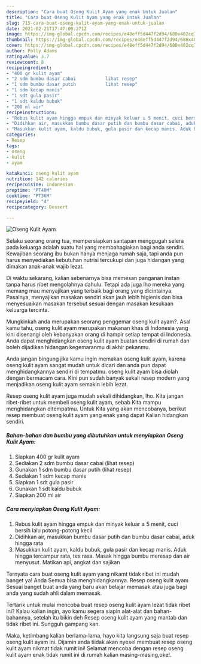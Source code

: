 ```yaml
---
description: "Cara buat Oseng Kulit Ayam yang enak Untuk Jualan"
title: "Cara buat Oseng Kulit Ayam yang enak Untuk Jualan"
slug: 715-cara-buat-oseng-kulit-ayam-yang-enak-untuk-jualan
date: 2021-02-21T17:47:00.271Z
image: https://img-global.cpcdn.com/recipes/e48eff5d447f2d94/680x482cq70/oseng-kulit-ayam-foto-resep-utama.jpg
thumbnail: https://img-global.cpcdn.com/recipes/e48eff5d447f2d94/680x482cq70/oseng-kulit-ayam-foto-resep-utama.jpg
cover: https://img-global.cpcdn.com/recipes/e48eff5d447f2d94/680x482cq70/oseng-kulit-ayam-foto-resep-utama.jpg
author: Polly Adams
ratingvalue: 3.7
reviewcount: 8
recipeingredient:
- "400 gr kulit ayam"
- "2 sdm bumbu dasar cabai           lihat resep"
- "1 sdm bumbu dasar putih           lihat resep"
- "1 sdm kecap manis"
- "1 sdt gula pasir"
- "1 sdt kaldu bubuk"
- "200 ml air"
recipeinstructions:
- "Rebus kulit ayam hingga empuk dan minyak keluar ± 5 menit, cuci bersih lalu potong-potong kecil"
- "Didihkan air, masukkan bumbu dasar putih dan bumbu dasar cabai, aduk hingga rata"
- "Masukkan kulit ayam, kaldu bubuk, gula pasir dan kecap manis. Aduk hingga tercampur rata, tes rasa. Masak hingga bumbu meresap dan air menyusut. Matikan api, angkat dan sajikan"
categories:
- Resep
tags:
- oseng
- kulit
- ayam

katakunci: oseng kulit ayam 
nutrition: 142 calories
recipecuisine: Indonesian
preptime: "PT40M"
cooktime: "PT36M"
recipeyield: "4"
recipecategory: Dessert

---
```



![Oseng Kulit Ayam](https://img-global.cpcdn.com/recipes/e48eff5d447f2d94/680x482cq70/oseng-kulit-ayam-foto-resep-utama.jpg)

Selaku seorang orang tua, mempersiapkan santapan menggugah selera pada keluarga adalah suatu hal yang membahagiakan bagi anda sendiri. Kewajiban seorang ibu bukan hanya menjaga rumah saja, tapi anda pun harus menyediakan kebutuhan nutrisi tercukupi dan juga hidangan yang dimakan anak-anak wajib lezat.

Di waktu  sekarang, kalian sebenarnya bisa memesan panganan instan tanpa harus ribet mengolahnya dahulu. Tetapi ada juga lho mereka yang memang mau menyajikan yang terbaik bagi orang yang dicintainya. Pasalnya, menyajikan masakan sendiri akan jauh lebih higienis dan bisa menyesuaikan masakan tersebut sesuai dengan masakan kesukaan keluarga tercinta. 



Mungkinkah anda merupakan seorang penggemar oseng kulit ayam?. Asal kamu tahu, oseng kulit ayam merupakan makanan khas di Indonesia yang kini disenangi oleh kebanyakan orang di hampir setiap tempat di Indonesia. Anda dapat menghidangkan oseng kulit ayam buatan sendiri di rumah dan boleh dijadikan hidangan kegemaranmu di akhir pekanmu.

Anda jangan bingung jika kamu ingin memakan oseng kulit ayam, karena oseng kulit ayam sangat mudah untuk dicari dan anda pun dapat menghidangkannya sendiri di tempatmu. oseng kulit ayam bisa diolah dengan bermacam cara. Kini pun sudah banyak sekali resep modern yang menjadikan oseng kulit ayam semakin lebih lezat.

Resep oseng kulit ayam juga mudah sekali dihidangkan, lho. Kita jangan ribet-ribet untuk membeli oseng kulit ayam, sebab Kita mampu menghidangkan ditempatmu. Untuk Kita yang akan mencobanya, berikut resep membuat oseng kulit ayam yang enak yang dapat Kalian hidangkan sendiri.

<!--inarticleads1-->

##### Bahan-bahan dan bumbu yang dibutuhkan untuk menyiapkan Oseng Kulit Ayam:

1. Siapkan 400 gr kulit ayam
1. Sediakan 2 sdm bumbu dasar cabai           (lihat resep)
1. Gunakan 1 sdm bumbu dasar putih           (lihat resep)
1. Sediakan 1 sdm kecap manis
1. Siapkan 1 sdt gula pasir
1. Gunakan 1 sdt kaldu bubuk
1. Siapkan 200 ml air




<!--inarticleads2-->

##### Cara menyiapkan Oseng Kulit Ayam:

1. Rebus kulit ayam hingga empuk dan minyak keluar ± 5 menit, cuci bersih lalu potong-potong kecil
1. Didihkan air, masukkan bumbu dasar putih dan bumbu dasar cabai, aduk hingga rata
1. Masukkan kulit ayam, kaldu bubuk, gula pasir dan kecap manis. Aduk hingga tercampur rata, tes rasa. Masak hingga bumbu meresap dan air menyusut. Matikan api, angkat dan sajikan




Ternyata cara buat oseng kulit ayam yang nikamt tidak ribet ini mudah banget ya! Anda Semua bisa menghidangkannya. Resep oseng kulit ayam Sesuai banget buat anda yang baru akan belajar memasak atau juga bagi anda yang sudah ahli dalam memasak.

Tertarik untuk mulai mencoba buat resep oseng kulit ayam lezat tidak ribet ini? Kalau kalian ingin, ayo kamu segera siapin alat-alat dan bahan-bahannya, setelah itu bikin deh Resep oseng kulit ayam yang mantab dan tidak ribet ini. Sungguh gampang kan. 

Maka, ketimbang kalian berlama-lama, hayo kita langsung saja buat resep oseng kulit ayam ini. Dijamin anda tiidak akan nyesel membuat resep oseng kulit ayam nikmat tidak rumit ini! Selamat mencoba dengan resep oseng kulit ayam enak tidak rumit ini di rumah kalian masing-masing,oke!.

